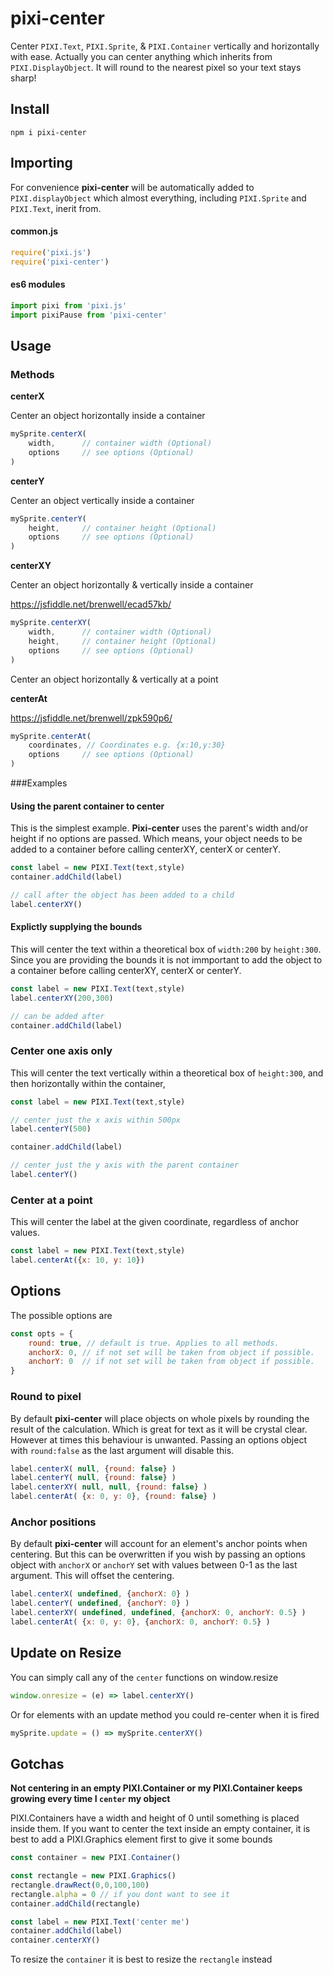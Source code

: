 # pixi-center

Center `PIXI.Text`, `PIXI.Sprite`, & `PIXI.Container` vertically and horizontally with ease. Actually you can center anything which inherits from `PIXI.DisplayObject`. It will round to the nearest pixel so your text stays sharp!


## Install

```shell
npm i pixi-center
```

## Importing

For convenience **pixi-center** will be automatically added to `PIXI.displayObject` which almost everything, including `PIXI.Sprite` and `PIXI.Text`, inerit from.

#### common.js

```js
require('pixi.js')
require('pixi-center')
```

#### es6 modules

```js
import pixi from 'pixi.js'
import pixiPause from 'pixi-center'
```

## Usage

### Methods

**centerX**

Center an object horizontally inside a container

```js
mySprite.centerX(
    width,      // container width (Optional)
    options     // see options (Optional)
)
```

**centerY**

Center an object vertically inside a container

```js
mySprite.centerY(
    height,     // container height (Optional)
    options     // see options (Optional)
)
```

**centerXY**

Center an object horizontally & vertically inside a container

https://jsfiddle.net/brenwell/ecad57kb/

```js
mySprite.centerXY(
    width,      // container width (Optional)
    height,     // container height (Optional)
    options     // see options (Optional)
)
```

Center an object horizontally & vertically at a point

**centerAt**

https://jsfiddle.net/brenwell/zpk590p6/

```js
mySprite.centerAt(
    coordinates, // Coordinates e.g. {x:10,y:30}
    options     // see options (Optional)
)
```

###Examples

#### Using the parent container to center

This is the simplest example. **Pixi-center** uses the parent's width and/or height if no options are passed. Which means, your object needs to be added to a container before calling centerXY, centerX or centerY.

```js
const label = new PIXI.Text(text,style)
container.addChild(label)

// call after the object has been added to a child
label.centerXY()
```

#### Explictly supplying the bounds

This will center the text within a theoretical box of `width:200` by `height:300`. Since you are providing the bounds it is not immportant to add the object to a container before calling centerXY, centerX or centerY.

```js
const label = new PIXI.Text(text,style)
label.centerXY(200,300)

// can be added after
container.addChild(label)
```

### Center one axis only

This will center the text vertically within a theoretical box of `height:300`, and then horizontally within the container,

```js
const label = new PIXI.Text(text,style)

// center just the x axis within 500px
label.centerY(500)

container.addChild(label)

// center just the y axis with the parent container
label.centerY()
```

### Center at a point

This will center the label at the given coordinate, regardless of anchor values.

```js
const label = new PIXI.Text(text,style)
label.centerAt({x: 10, y: 10})
```

## Options

The possible options are

```js
const opts = {
    round: true, // default is true. Applies to all methods.
    anchorX: 0, // if not set will be taken from object if possible.
    anchorY: 0  // if not set will be taken from object if possible.
}
```

### Round to pixel

By default **pixi-center** will place objects on whole pixels by rounding the result of the calculation. Which is great for text as it will be crystal clear. However at times this behaviour is unwanted. Passing an options object with `round:false` as the last argument will disable this.

```js
label.centerX( null, {round: false} )
label.centerY( null, {round: false} )
label.centerXY( null, null, {round: false} )
label.centerAt( {x: 0, y: 0}, {round: false} )
```

### Anchor positions

By default **pixi-center** will account for an element's anchor points when centering. But this can be overwritten if you wish by passing an options object with `anchorX` or `anchorY` set with values between 0-1 as the last argument. This will offset the centering.

```js
label.centerX( undefined, {anchorX: 0} )
label.centerY( undefined, {anchorY: 0} )
label.centerXY( undefined, undefined, {anchorX: 0, anchorY: 0.5} )
label.centerAt( {x: 0, y: 0}, {anchorX: 0, anchorY: 0.5} )
```

## Update on Resize

You can simply call any of the `center` functions on window.resize

```js
window.onresize = (e) => label.centerXY()
```

Or for elements with an update method you could re-center when it is fired

```js
mySprite.update = () => mySprite.centerXY()
```

## Gotchas

**Not centering in an empty PIXI.Container or my PIXI.Container keeps growing every time I `center` my object**

PIXI.Containers have a width and height of 0 until something is placed inside them. If you want to center the text inside an empty container, it is best to add a PIXI.Graphics element first to give it some bounds

```js
const container = new PIXI.Container()

const rectangle = new PIXI.Graphics()
rectangle.drawRect(0,0,100,100)
rectangle.alpha = 0 // if you dont want to see it
container.addChild(rectangle)

const label = new PIXI.Text('center me')
container.addChild(label)
container.centerXY()
```

To resize the `container` it is best to resize the `rectangle` instead